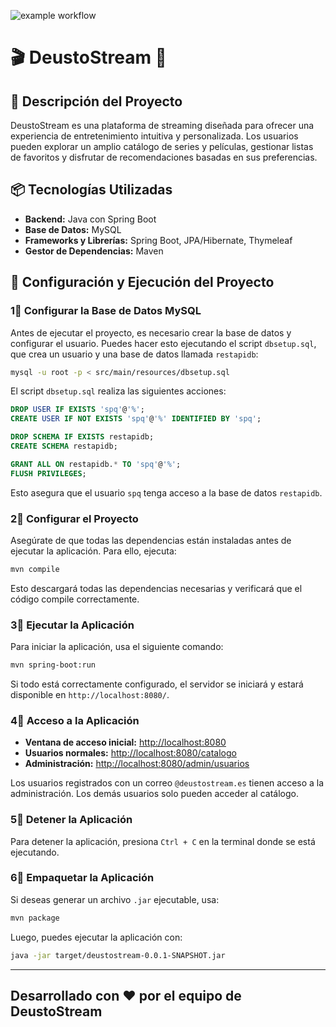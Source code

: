 ![example workflow](https://github.com/mikelgarduno/DeustoStream/actions/workflows/maven.yml/badge.svg)
# 🎬 DeustoStream 🍿

## 🌟 Descripción del Proyecto

DeustoStream es una plataforma de streaming diseñada para ofrecer una experiencia de entretenimiento intuitiva y personalizada. Los usuarios pueden explorar un amplio catálogo de series y películas, gestionar listas de favoritos y disfrutar de recomendaciones basadas en sus preferencias.

## 📦 Tecnologías Utilizadas

- **Backend:** Java con Spring Boot  
- **Base de Datos:** MySQL  
- **Frameworks y Librerías:** Spring Boot, JPA/Hibernate, Thymeleaf  
- **Gestor de Dependencias:** Maven  

## 🚀 Configuración y Ejecución del Proyecto

### 1⃣ Configurar la Base de Datos MySQL

Antes de ejecutar el proyecto, es necesario crear la base de datos y configurar el usuario. Puedes hacer esto ejecutando el script `dbsetup.sql`, que crea un usuario y una base de datos llamada `restapidb`:

```sh
mysql -u root -p < src/main/resources/dbsetup.sql
```

El script `dbsetup.sql` realiza las siguientes acciones:

```sql
DROP USER IF EXISTS 'spq'@'%';
CREATE USER IF NOT EXISTS 'spq'@'%' IDENTIFIED BY 'spq';

DROP SCHEMA IF EXISTS restapidb;
CREATE SCHEMA restapidb;

GRANT ALL ON restapidb.* TO 'spq'@'%';
FLUSH PRIVILEGES;
```

Esto asegura que el usuario `spq` tenga acceso a la base de datos `restapidb`.

### 2⃣ Configurar el Proyecto

Asegúrate de que todas las dependencias están instaladas antes de ejecutar la aplicación. Para ello, ejecuta:

```sh
mvn compile
```

Esto descargará todas las dependencias necesarias y verificará que el código compile correctamente.

### 3⃣ Ejecutar la Aplicación

Para iniciar la aplicación, usa el siguiente comando:

```sh
mvn spring-boot:run
```

Si todo está correctamente configurado, el servidor se iniciará y estará disponible en `http://localhost:8080/`.

### 4⃣ Acceso a la Aplicación

- **Ventana de acceso inicial:** [http://localhost:8080](http://localhost:8080)
- **Usuarios normales:** [http://localhost:8080/catalogo](http://localhost:8080/catalogo)
- **Administración:** [http://localhost:8080/admin/usuarios](http://localhost:8080/admin/usuarios)

Los usuarios registrados con un correo `@deustostream.es` tienen acceso a la administración. Los demás usuarios solo pueden acceder al catálogo.

### 5⃣ Detener la Aplicación

Para detener la aplicación, presiona `Ctrl + C` en la terminal donde se está ejecutando.

### 6⃣ Empaquetar la Aplicación

Si deseas generar un archivo `.jar` ejecutable, usa:

```sh
mvn package
```

Luego, puedes ejecutar la aplicación con:

```sh
java -jar target/deustostream-0.0.1-SNAPSHOT.jar
```

---

**Desarrollado con ❤️ por el equipo de DeustoStream**
---
